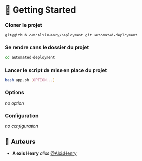 # :toolbox: Getting Started

### **Cloner le projet**

```
git@github.com:AlxisHenry/deployment.git automated-deployment
```

### **Se rendre dans le dossier du projet**

```bash
cd automated-deployment
```

### **Lancer le script de mise en place du projet**

```bash
bash app.sh [OPTION...]
```
 
### **Options**

*no option*

### **Configuration**

*no configuration*

## :wave: Auteurs

* **Alexis Henry** _alias_ [@AlxisHenry](https://github.com/AlxisHenry)